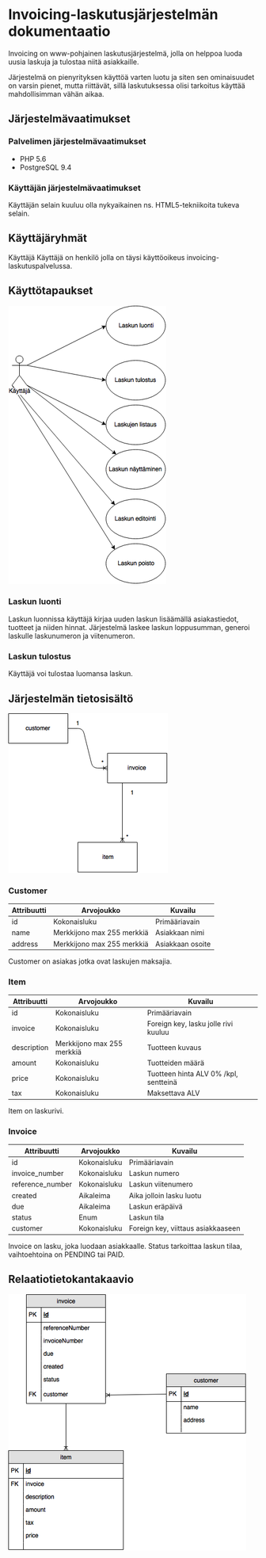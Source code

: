 # Invoicing-laskutusjärjestelmän dokumentaatio

Invoicing on www-pohjainen laskutusjärjestelmä, jolla on helppoa luoda uusia laskuja ja tulostaa niitä asiakkaille.

Järjestelmä on pienyrityksen käyttöä varten luotu ja siten sen ominaisuudet on varsin pienet, mutta riittävät, sillä laskutuksessa olisi tarkoitus käyttää mahdollisimman vähän aikaa.

## Järjestelmävaatimukset

### Palvelimen järjestelmävaatimukset

- PHP 5.6
- PostgreSQL 9.4

### Käyttäjän järjestelmävaatimukset

Käyttäjän selain kuuluu olla nykyaikainen ns. HTML5-tekniikoita tukeva selain.

## Käyttäjäryhmät

Käyttäjä
    Käyttäjä on henkilö jolla on täysi käyttöoikeus invoicing-laskutuspalvelussa.

## Käyttötapaukset

![Käyttötapaukaavio](kayttotapauskaavio.png)

### Laskun luonti

Laskun luonnissa käyttäjä kirjaa uuden laskun lisäämällä asiakastiedot, tuotteet ja niiden hinnat. Järjestelmä laskee laskun loppusumman, generoi laskulle laskunumeron ja viitenumeron.

### Laskun tulostus

Käyttäjä voi tulostaa luomansa laskun.

## Järjestelmän tietosisältö

![kasitekaavio](kasitekaavio.png)

### Customer

| Attribuutti | Arvojoukko                 | Kuvailu          |
|-------------|----------------------------|------------------|
| id          | Kokonaisluku               | Primääriavain    |
| name        | Merkkijono max 255 merkkiä | Asiakkaan nimi   |
| address     | Merkkijono max 255 merkkiä | Asiakkaan osoite |

Customer on asiakas jotka ovat laskujen maksajia.

### Item

| Attribuutti | Arvojoukko                 | Kuvailu                               |
|-------------|----------------------------|---------------------------------------|
| id          | Kokonaisluku               | Primääriavain                         |
| invoice     | Kokonaisluku               | Foreign key, lasku jolle rivi kuuluu  |
| description | Merkkijono max 255 merkkiä | Tuotteen kuvaus                       |
| amount      | Kokonaisluku               | Tuotteiden määrä                      |
| price       | Kokonaisluku               | Tuotteen hinta ALV 0% /kpl, sentteinä |
| tax         | Kokonaisluku               | Maksettava ALV                        |

Item on laskurivi.


### Invoice

| Attribuutti      | Arvojoukko   | Kuvailu                            |
|------------------|--------------|------------------------------------|
| id               | Kokonaisluku | Primääriavain                      |
| invoice_number   | Kokonaisluku | Laskun numero                      |
| reference_number | Kokonaisluku | Laskun viitenumero                 |
| created          | Aikaleima    | Aika jolloin lasku luotu           |
| due              | Aikaleima    | Laskun eräpäivä                    |
| status           | Enum         | Laskun tila                        |
| customer         | Kokonaisluku | Foreign key, viittaus asiakkaaseen |

Invoice on lasku, joka luodaan asiakkaalle. Status tarkoittaa laskun tilaa, 
vaihtoehtoina on PENDING tai PAID.


## Relaatiotietokantakaavio

![Relaatiotietokantakaavio](relaatiotietokantakaavio.png)
